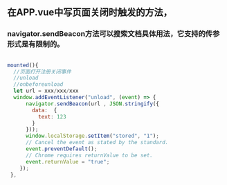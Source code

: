 ## 在APP.vue中写页面关闭时触发的方法，
### navigator.sendBeacon方法可以搜索文档具体用法，它支持的传参形式是有限制的。
```js

mounted(){
  //页面打开注册关闭事件
  //unload
  //onbeforeunload
  let url = xxx/xxx/xxx
  window.addEventListener("unload", (event) => {
      navigator.sendBeacon(url , JSON.stringify({
        data:  {
          text: 123
        }
      }));
      window.localStorage.setItem("stored", "1");
      // Cancel the event as stated by the standard.
      event.preventDefault();
      // Chrome requires returnValue to be set.
      event.returnValue = "true";
    });
 },

 ```
